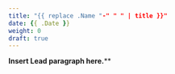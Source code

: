 ```yaml
---
title: "{{ replace .Name "-" " " | title }}"
date: {{ .Date }}
weight: 0
draft: true
---
```


**Insert Lead paragraph here.****
